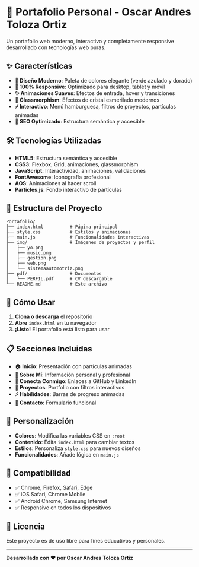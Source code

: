 # 🚀 Portafolio Personal - Oscar Andres Toloza Ortiz

Un portafolio web moderno, interactivo y completamente responsive desarrollado con tecnologías web puras.

## ✨ Características

- **🎨 Diseño Moderno**: Paleta de colores elegante (verde azulado y dorado)
- **📱 100% Responsive**: Optimizado para desktop, tablet y móvil
- **✨ Animaciones Suaves**: Efectos de entrada, hover y transiciones
- **🌊 Glassmorphism**: Efectos de cristal esmerilado modernos
- **⚡ Interactivo**: Menú hamburguesa, filtros de proyectos, partículas animadas
- **🎯 SEO Optimizado**: Estructura semántica y accesible

## 🛠️ Tecnologías Utilizadas

- **HTML5**: Estructura semántica y accesible
- **CSS3**: Flexbox, Grid, animaciones, glassmorphism
- **JavaScript**: Interactividad, animaciones, validaciones
- **FontAwesome**: Iconografía profesional
- **AOS**: Animaciones al hacer scroll
- **Particles.js**: Fondo interactivo de partículas

## 📁 Estructura del Proyecto

```
Portafolio/
├── index.html          # Página principal
├── style.css           # Estilos y animaciones
├── main.js             # Funcionalidades interactivas
├── img/                # Imágenes de proyectos y perfil
│   ├── yo.png
│   ├── music.png
│   ├── gestion.png
│   ├── web.png
│   └── sistemaautomotriz.png
├── pdf/                # Documentos
│   └── PERFIL.pdf      # CV descargable
└── README.md           # Este archivo
```

## 🚀 Cómo Usar

1. **Clona o descarga** el repositorio
2. **Abre** `index.html` en tu navegador
3. **¡Listo!** El portafolio está listo para usar

## 📋 Secciones Incluidas

- **🏠 Inicio**: Presentación con partículas animadas
- **👤 Sobre Mí**: Información personal y profesional
- **🔗 Conecta Conmigo**: Enlaces a GitHub y LinkedIn
- **💼 Proyectos**: Portfolio con filtros interactivos
- **⚡ Habilidades**: Barras de progreso animadas
- **📧 Contacto**: Formulario funcional

## 🎨 Personalización

- **Colores**: Modifica las variables CSS en `:root`
- **Contenido**: Edita `index.html` para cambiar textos
- **Estilos**: Personaliza `style.css` para nuevos diseños
- **Funcionalidades**: Añade lógica en `main.js`

## 📱 Compatibilidad

- ✅ Chrome, Firefox, Safari, Edge
- ✅ iOS Safari, Chrome Mobile
- ✅ Android Chrome, Samsung Internet
- ✅ Responsive en todos los dispositivos

## 📄 Licencia

Este proyecto es de uso libre para fines educativos y personales.

---

**Desarrollado con ❤️ por Oscar Andres Toloza Ortiz**

